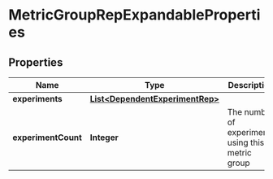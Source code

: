 

# MetricGroupRepExpandableProperties


## Properties

| Name | Type | Description | Notes |
|------------ | ------------- | ------------- | -------------|
|**experiments** | [**List&lt;DependentExperimentRep&gt;**](DependentExperimentRep.md) |  |  [optional] |
|**experimentCount** | **Integer** | The number of experiments using this metric group |  [optional] |




